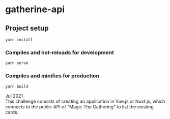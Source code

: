 # gatherine-api

## Project setup
```
yarn install
```

### Compiles and hot-reloads for development
```
yarn serve
```

### Compiles and minifies for production
```
yarn build
```

Jul 2021  
This challenge consists of creating an application in Vue.js or Nuxt.js, which connects to the public API of "Magic The Gathering" to list the existing cards.
